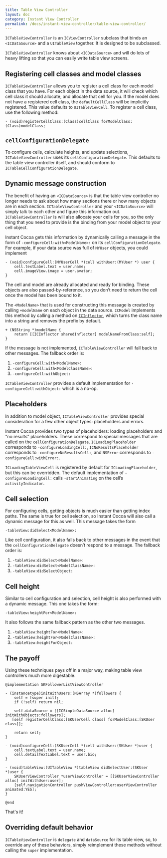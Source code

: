 ```yaml
---
title: Table View Controller 
layout: doc
category: Instant View Controller
permalink: /docs/instant-view-controller/table-view-controller/
---
```


`ICTableViewController` is an `ICViewController` subclass that binds an `<ICDataSource>` and a `UITableView` together. It is designed to be subclassed.

`ICTableViewController` knows about `<ICDataSource>` and will do lots of heavy lifting so that you can easily write table view screens.

## Registering cell classes and model classes

`ICTableViewController` allows you to register a cell class for each model class that you have. For each object in the data source, it will check which cell class it should allocate, and allocate that cell for you. If the model does not have a registered cell class, the `defaultCellClass` will be implicitly registered. This value defaults to `UITableViewCell`. To register a cell class, use the following method:

	- (void)registerCellClass:(Class)cellClass forModelClass:(Class)modelClass;

## `cellConfigurationDelegate`

To configure cells, calculate heights, and update selections, `ICTableViewController` uses its `cellConfigurationDelegate`. This defaults to the table view controller itself, and should conform to `ICTableCellConfigurationDelegate`.

## Dynamic message construction

The benefit of having an `<ICDataSource>` is that the table view controller no longer needs to ask about how many sections there or how many objects are in each section. `ICTableViewController` and your `<ICDataSource>` will simply talk to each other and figure this information out. `ICTableViewController` is will also allocate your cells for you, so the only thing that you need to provide is the binding from your model object to your cell object.

Instant Cocoa gets this information by dynamically calling a message in the form of `-configureCell:with<ModelName>:` on its `cellConfigurationDelegate`. For example, if your data source was full of `MYUser` objects, you could implement

	- (void)configureCell:(MYUserCell *)cell withUser:(MYUser *) user {
		cell.textLabel.text = user.name;
		cell.imageView.image = user.avatar;
	}

The cell and model are already allocated and ready for binding. These objects are also passed-by-reference, so you don’t need to return the cell once the model has been bound to it. 

The `<ModelName>` that is used for constructing this message is created by calling `+modelName` on each object in the data source. `ICModel` implements this method by calling a method on [`ICInflector`](../../core/inflector), which turns the class name into a string and removes the prefix by default.

    + (NSString *)modelName {
        return [[ICInflector sharedInflector] modelNameFromClass:self];
    }

If the message is not implemented, `ICTableViewController` will fall back to other messages. The fallback order is:

1. `-configureCell:with<ModelName>:`
2. `-configureCell:with<ModelClassName>:`
3. `-configureCell:withObject:`

`ICTableViewController` provides a default implementation for `-configureCell:withObject:` which is a no-op.

## Placeholders

In addition to model object, `ICTableViewController` provides special consideration for a few other object types: placeholders and errors.

Instant Cocoa provides two types of placeholders: loading placeholders and “no results” placeholders. These correspond to special messages that are called on the `cellConfigurationDelegate`. `ICLoadingPlaceholder` corresponds to `-configureLoadingCell:`, `ICNoResultsPlaceholder` corresponds to `-configureNoResultsCell:`, and `NSError` corresponds to `-configureCell:withError:`. 

`ICLoadingTableViewCell` is registered by default for `ICLoadingPlaceholder`, but this can be overridden. The default implementation of `-configureLoadingCell:` calls `-startAnimating` on the cell’s `activityIndicator`.

## Cell selection

For configuring cells, getting objects is much easier than getting index paths. The same is true for cell selection, so Instant Cocoa will also call a dynamic message for this as well. This message takes the form

	-tableView:didSelect<ModelName>:
 
Like cell configuration, it also falls back to other messages in the event that the `cellConfigurationDelegate` doesn’t respond to a message. The fallback order is:

1. `-tableView:didSelect<ModelName>:`
2. `-tableView:didSelect<ModelClassName>:`
3. `-tableView:didSelectObject:`

## Cell height

Similar to cell configuration and selection, cell height is also performed with a dynamic message. This one takes the form: 

	-tableView:heightFor<ModelName>:

It also follows the same fallback pattern as the other two messages.

1. `-tableView:heightFor<ModelName>:`
2. `-tableView:heightFor<ModelClassName>:`
3. `-tableView:heightForObject:`

## The payoff

Using these techniques pays off in a major way, making table view controllers much more digestable.

	@implementation SKFollowerListViewController

	- (instancetype)initWithUsers:(NSArray *)followers {
	    self = [super init];
	    if (!self) return nil;
    
	    self.dataSource = [[ICSimpleDataSource alloc] initWithObjects:followers];
       [self registerCellClass:[SKUserCell class] forModelClass:[SKUser class]];

	    return self;
	}

	- (void)configureCell:(SKUserCell *)cell withUser:(SKUser *)user {
	    cell.textLabel.text = user.name;
	    cell.detailTextLabel.text = user.bio;
	}

	- (void)tableView:(UITableView *)tableView didSelectUser:(SKUser *)user {
	    SKUserViewController *userViewController = [[SKUserViewController alloc] initWithUser:user];
	    [self.navigationController pushViewController:userViewController animated:YES];
	}

	@end

That's it!

## Overriding default behavior

`ICTableViewController` is `delegate` and `dataSource` for its table view, so, to override any of these behaviors, simply reimplement these methods without calling the `super` implementation.


